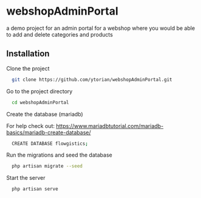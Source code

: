 # webshopAdminPortal
a demo project for an admin portal for a webshop where you would be able to add and delete categories and products




## Installation

Clone the project

```bash
  git clone https://github.com/ytorian/webshopAdminPortal.git
```

Go to the project directory

```bash
  cd webshopAdminPortal
```

Create the database (mariadb)

For help check out:
https://www.mariadbtutorial.com/mariadb-basics/mariadb-create-database/

```bash
  CREATE DATABASE flowgistics;
```

Run the migrations and seed the database

```bash
  php artisan migrate --seed
```
Start the server

```bash
  php artisan serve
```

